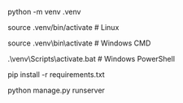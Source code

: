 python -m venv .venv

source .venv/bin/activate # Linux

source .venv\bin\activate # Windows CMD

.\venv\Scripts\activate.bat # Windows PowerShell

pip install -r requirements.txt

python manage.py runserver
